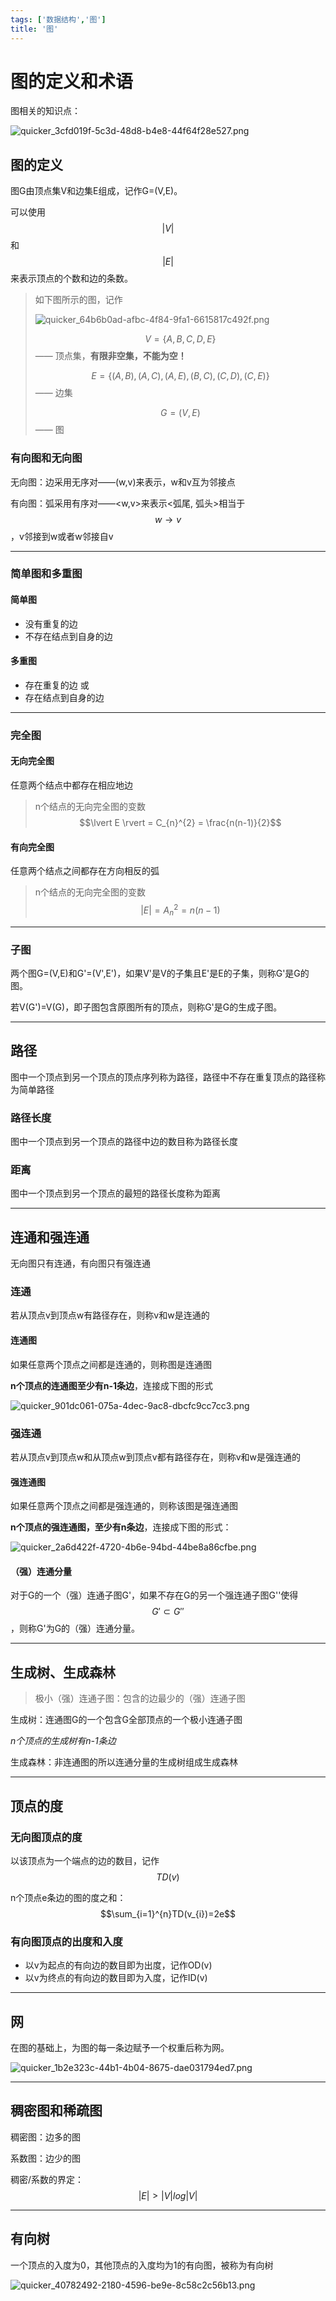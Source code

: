 ```yaml
---
tags: ['数据结构','图']
title: '图'
---
```


# 图的定义和术语

图相关的知识点：

![quicker_3cfd019f-5c3d-48d8-b4e8-44f64f28e527.png](https://i.loli.net/2020/07/30/hP9TvI5WXMi2wOU.png)

## 图的定义

图G由顶点集V和边集E组成，记作G=(V,E)。

可以使用 $$\lvert V\rvert$$ 和 $$\lvert E\rvert$$ 来表示顶点的个数和边的条数。

> 如下图所示的图，记作
>
> ![quicker_64b6b0ad-afbc-4f84-9fa1-6615817c492f.png](https://i.loli.net/2020/07/30/7fQOSPgam5FN6op.png)
>
>  $$V=\{A,B,C,D,E\}$$  —— 顶点集，**有限非空集，不能为空！**
>
>  $$E=\{(A,B),(A,C),(A,E),(B,C),(C,D),(C,E)\}$$  —— 边集
>
>  $$G=(V,E)$$  —— 图

### 有向图和无向图

无向图：边采用无序对——(w,v)来表示，w和v互为邻接点

有向图：弧采用有序对——<w,v>来表示<弧尾, 弧头>相当于 $$w \rightarrow v$$ ，v邻接到w或者w邻接自v

************************************************************

### 简单图和多重图

#### 简单图

- 没有重复的边
- 不存在结点到自身的边

#### 多重图

- 存在重复的边
或
- 存在结点到自身的边

************************************************************


### 完全图

#### 无向完全图

任意两个结点中都存在相应地边

> n个结点的无向完全图的变数 $$\lvert E \rvert = C_{n}^{2} = \frac{n(n-1)}{2}$$ 

#### 有向完全图

任意两个结点之间都存在方向相反的弧

> n个结点的无向完全图的变数 $$\lvert E \rvert = A_{n}^{2} = n(n-1)$$ 

************************************************************

### 子图

两个图G=(V,E)和G'=(V',E')，如果V'是V的子集且E'是E的子集，则称G'是G的图。

若V(G')=V(G)，即子图包含原图所有的顶点，则称G'是G的生成子图。

************************************************************

## 路径

图中一个顶点到另一个顶点的顶点序列称为路径，路径中不存在重复顶点的路径称为简单路径

### 路径长度

图中一个顶点到另一个顶点的路径中边的数目称为路径长度

### 距离

图中一个顶点到另一个顶点的最短的路径长度称为距离

************************************************************

## 连通和强连通

无向图只有连通，有向图只有强连通

### 连通

若从顶点v到顶点w有路径存在，则称v和w是连通的

#### 连通图

如果任意两个顶点之间都是连通的，则称图是连通图

**n个顶点的连通图至少有n-1条边**，连接成下图的形式

![quicker_901dc061-075a-4dec-9ac8-dbcfc9cc7cc3.png](https://i.loli.net/2020/07/30/Qmoy4HicDU5G3aF.png)

### 强连通

若从顶点v到顶点w和从顶点w到顶点v都有路径存在，则称v和w是强连通的

#### 强连通图

如果任意两个顶点之间都是强连通的，则称该图是强连通图

**n个顶点的强连通图，至少有n条边**，连接成下图的形式：

![quicker_2a6d422f-4720-4b6e-94bd-44be8a86cfbe.png](https://i.loli.net/2020/07/30/Rb3XtHvgeWoyTJK.png)

#### （强）连通分量

对于G的一个（强）连通子图G'，如果不存在G的另一个强连通子图G''使得 $$G' \subset G''$$ ，则称G'为G的（强）连通分量。

************************************************************


## 生成树、生成森林

> 极小（强）连通子图：包含的边最少的（强）连通子图

生成树：连通图G的一个包含G全部顶点的一个极小连通子图

*n个顶点的生成树有n-1条边*

生成森林：非连通图的所以连通分量的生成树组成生成森林

************************************************************

## 顶点的度

### 无向图顶点的度

以该顶点为一个端点的边的数目，记作 $$TD(v)$$ 

n个顶点e条边的图的度之和： $$\sum_{i=1}^{n}TD(v_{i})=2e$$ 

### 有向图顶点的出度和入度

- 以v为起点的有向边的数目即为出度，记作OD(v)
- 以v为终点的有向边的数目即为入度，记作ID(v)

************************************************************

## 网

在图的基础上，为图的每一条边赋予一个权重后称为网。

![quicker_1b2e323c-44b1-4b04-8675-dae031794ed7.png](https://i.loli.net/2020/07/30/hX1AEpF7RwnSHNx.png)

************************************************************

## 稠密图和稀疏图

稠密图：边多的图

系数图：边少的图

稠密/系数的界定： $$\lvert E \rvert > \lvert V \rvert log \lvert V \rvert$$ 

************************************************************

## 有向树

一个顶点的入度为0，其他顶点的入度均为1的有向图，被称为有向树

![quicker_40782492-2180-4596-be9e-8c58c2c56b13.png](https://i.loli.net/2020/07/30/agXSlPOiHGkEzCY.png)
